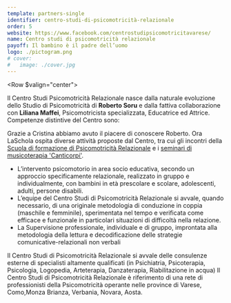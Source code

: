 ```yaml
---
template: partners-single
identifier: centro-studi-di-psicomotricità-relazionale
order: 5
website: https://www.facebook.com/centrostudipsicomotricitavarese/
name: Centro studi di psicomotricità relazionale
payoff: Il bambino è il padre dell’uomo
logo: ./pictogram.png
# cover:
#   image: ./cover.jpg
---
```


<EntryInfo variant="web" label="Visita" value="[facebook.com/centrostudipsicomotricitavarese](https://www.facebook.com/centrostudipsicomotricitavarese/)"/>
<EntryInfo variant="location" label="Sede" value="[Via Vergani 1, 21100 Varese](https://goo.gl/maps/h2J3oPbQsXw7A2Cx9)"/>
<EntryInfo variant="phone" label="Telefoni" value="[347 250 6558](tel:3472506558) o [339 617 85 72](tel:3396178572)"/>
<EntryInfo variant="teacher" label="Fondata da" value="[Roberto Soru](https://www.facebook.com/roberto.soru.94) e [Liliana Maffei](https://www.facebook.com/liliana.maffei)" $bottom={6}/>

<Row $valign="center">
<Col md={6} $initial>

Il Centro Studi Psicomotricità Relazionale nasce dalla naturale evoluzione dello Studio di Psicomotricità di **Roberto Soru** e dalla fattiva collaborazione con **Liliana Maffei**, Psicomotricista specializzata, Educatrice ed Attrice. Competenze distintive del Centro sono:

</Col>
<Col md={6}>
<Alert color="lilla">

Grazie a Cristina abbiamo avuto il piacere di conoscere Roberto. Ora LaSchola ospita diverse attività proposte dal Centro, tra cui gli incontri della [Scuola di formazione di Psicomotricità Relazionale](/news/scuola-di-psicomotricità-relazionale) e i [seminari di musicoterapia 'Canticorpi'](/news/seminario-di-musicoterapia-canticorpi).

</Alert>
</Col>
</Row>

<Row>
<Col $columned $top={4}>

- L’intervento psicomotorio in area socio educativa, secondo un approccio specificamente relazionale, realizzato in gruppo e individualmente, con bambini in età prescolare e scolare, adolescenti, adulti, persone disabili.
- L’equipe del Centro Studi di Psicomotricità Relazionale si avvale, quando necessario, di una originale  metodologia di conduzione in coppia (maschile e femminile), sperimentata nel tempo e verificata come efficace e funzionale in particolari situazioni di difficoltà nella relazione.
-	La Supervisione professionale, individuale e di gruppo, improntata alla metodologia della lettura e decodificazione delle strategie comunicative-relazionali non verbali

Il Centro Studi di Psicomotricità Relazionale si avvale delle consulenze esterne di specialisti altamente qualificati (in Psichiatria, Psicoterapia, Psicologia, Logopedia, Arteterapia, Danzaterapia, Riabilitazione in acqua)
Il Centro Studi di Psicomotricità Relazionale è riferimento di una rete di professionisti della Psicomotricità operante nelle province di Varese, Como,Monza Brianza, Verbania, Novara, Aosta.

</Col>
</Row>
